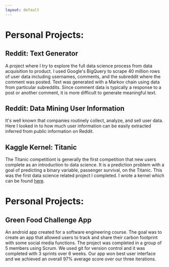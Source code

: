 ```yaml
---
layout: default
---
```


# **Personal Projects:**


## Reddit: Text Generator

A project where I try to explore the full data science process from data acquisition to product. I used Google's BigQuery to scrape 40 million rows of user data including usernames, comments, and the subreddit where the comment was posted. Text was generated with a Markov chain using data from particular subreddits. Since comment data is typically a response to a post or another comment, it is more difficult to generate meaningful text.

## Reddit: Data Mining User Information

It's well known that companies routinely collect, analyze, and sell user data. Here I looked in to how much user information can be easily extracted inferred from public information on Reddit.

## Kaggle Kernel: Titanic

The Titanic competitiont is generally the first competition that new users complete as an introduction to data science. It is a prediction problem with a goal of predicting a binary variable, passenger survival, on the Titanic. This was the first data science related project I completed. I wrote a kernel which can be found [here](https://www.kaggle.com/mtourond/splitting-pclass-and-tuning-models). 

# **Personal Projects:**


## Green Food Challenge App

An android app created for a software engineering course. The goal was to create an app that allowed users to track and share their carbon footprint with some social media functions. The project was completed in a group of 5 members using Scrum. We used git for version control and it was completed with 3 sprints over 6 weeks. Our app won best user interface and we achieved an overall 97% average score over our three iterations.
